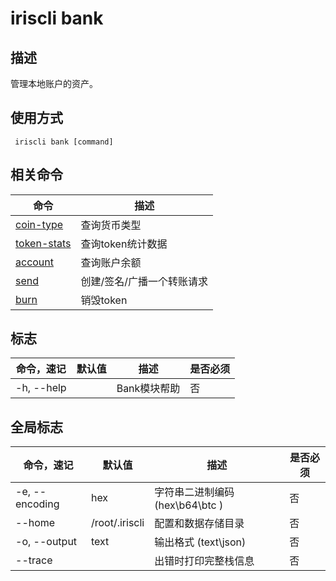 # iriscli bank

## 描述

管理本地账户的资产。 

## 使用方式

```
 iriscli bank [command]
```

 

## 相关命令

| 命令      | 描述                   |
| --------- | ---------------------- |
| [coin-type](coin-type.md) | 查询货币类型           |
| [token-stats](token-stats.md) | 查询token统计数据           |
| [account](account.md)   | 查询账户余额           |
| [send](send.md)      | 创建/签名/广播一个转账请求 |
| [burn](burn.md)      | 销毁token |

## 标志

| 命令，速记 | 默认值 | 描述         | 是否必须 |
| ---------- | ------ | ------------ | -------- |
| -h, --help |        | Bank模块帮助 | 否       |

## 全局标志

| 命令，速记            | 默认值         | 描述                                | 是否必须 |
| --------------------- | -------------- | ----------------------------------- | -------- |
| -e, --encoding | hex            | 字符串二进制编码 (hex\b64\btc ) | 否       |
| --home         | /root/.iriscli | 配置和数据存储目录                  | 否       |
| -o, --output   | text           | 输出格式 (text\json)              | 否       |
| --trace        |                | 出错时打印完整栈信息                | 否       |